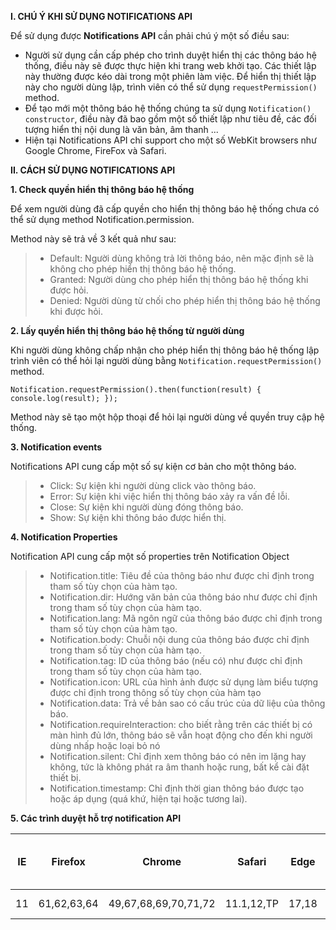 **I. CHÚ Ý KHI SỬ DỤNG NOTIFICATIONS API**

Để sử dụng được **Notifications API** cần phải chú ý một số điều sau:

- Người sử dụng cần cấp phép cho trình duyệt hiển thị các thông báo hệ thống, điều này sẽ được thực hiện khi trang web khởi tạo. Các thiết lập này thường được kéo dài trong một phiên làm việc. Để hiển thị thiết lập này cho người dùng lập, trình viên có thể sử dụng `requestPermission()` method.
- Để tạo mới một thông báo hệ thống chúng ta sử dụng `Notification() constructor`, điều này đã bao gồm một số thiết lập như tiêu đề, các đối tượng hiển thị nội dung là văn bản, âm thanh ...
- Hiện tại Notifications API chỉ support cho một số WebKit browsers như Google Chrome, FireFox và Safari.

**II. CÁCH SỬ DỤNG NOTIFICATIONS API**

**1. Check quyền hiển thị thông báo hệ thống**

Để xem người dùng đã cấp quyền cho hiển thị thông báo hệ thống chưa có thể sử dụng method Notification.permission.

Method này sẽ trả về 3 kết quả như sau:

>- Default: Người dùng không trả lời thông báo, nên mặc định sẽ là không cho phép hiển thị thông báo hệ thống.
>- Granted: Người dùng cho phép hiển thị thông báo hệ thống khi được hỏi.
>- Denied: Người dùng từ chối cho phép hiển thị thông báo hệ thống khi được hỏi.

**2. Lấy quyền hiển thị thông báo hệ thống từ người dùng**

Khi người dùng không chấp nhận cho phép hiển thị thông báo hệ thống lập trình viên có thể hỏi lại người dùng bằng `Notification.requestPermission()` method.

`Notification.requestPermission().then(function(result) {
  console.log(result);
});`

Method này sẽ tạo một hộp thoại để hỏi lại người dùng về quyền truy cập hệ thống.

**3. Notification events**

Notifications API cung cấp một số sự kiện cơ bản cho một thông báo.

>- Click: Sự kiện khi người dùng click vào thông báo.
>- Error: Sự kiện khi việc hiển thị thông báo xảy ra vấn đề lỗi.
>- Close: Sự kiện khi người dùng đóng thông báo.
>- Show: Sự kiện khi thông báo được hiển thị.

**4. Notification Properties**

Notification API cung cấp một số properties trên Notification Object

>- Notification.title: Tiêu đề của thông báo như được chỉ định trong tham số tùy chọn của hàm tạo.
>- Notification.dir: Hướng văn bản của thông báo như được chỉ định trong tham số tùy chọn của hàm tạo.
>- Notification.lang: Mã ngôn ngữ của thông báo được chỉ định trong tham số tùy chọn của hàm tạo.
>- Notification.body: Chuỗi nội dung của thông báo được chỉ định trong tham số tùy chọn của hàm tạo.
>- Notification.tag: ID của thông báo (nếu có) như được chỉ định trong tham số tùy chọn của hàm tạo.
>- Notification.icon: URL của hình ảnh được sử dụng làm biểu tượng được chỉ định trong thông số tùy chọn của hàm tạo
>- Notification.data: Trả về bản sao có cấu trúc của dữ liệu của thông báo.
>- Notification.requireInteraction:  cho biết rằng trên các thiết bị có màn hình đủ lớn, thông báo sẽ vẫn hoạt động cho đến khi người dùng nhấp hoặc loại bỏ nó
>- Notification.silent: Chỉ định xem thông báo có nên im lặng hay không, tức là không phát ra âm thanh hoặc rung, bất kể cài đặt thiết bị.
>- Notification.timestamp: Chỉ định thời gian thông báo được tạo hoặc áp dụng (quá khứ, hiện tại hoặc tương lai).


**5. Các trình duyệt hỗ trợ notification API**

| IE | Firefox | Chrome | Safari | Edge | iOS Safari | Opera Mini | Chrome for Android | UC Browser for Android |
|----|:----:|:----:|:----:|:----:|:----:|:----:|:----:|----:|
| 11 | 61,62,63,64 |  49,67,68,69,70,71,72 | 11.1,12,TP | 17,18 | 10.2,10.3,11.2, 11.4, 12 | All | 69 | 11.8 |
